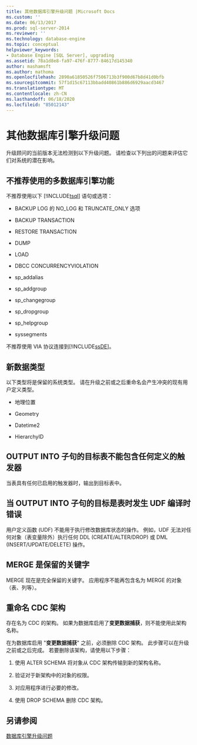 ```yaml
---
title: 其他数据库引擎升级问题 |Microsoft Docs
ms.custom: ''
ms.date: 06/13/2017
ms.prod: sql-server-2014
ms.reviewer: ''
ms.technology: database-engine
ms.topic: conceptual
helpviewer_keywords:
- Database Engine [SQL Server], upgrading
ms.assetid: 78a1d8e8-fa97-476f-8777-84617d145340
author: mashamsft
ms.author: mathoma
ms.openlocfilehash: 2890a61850526f7506713b3f900d67b8d41d0bfb
ms.sourcegitcommit: 57f1d15c67113bbadd40861b886d6929aacd3467
ms.translationtype: MT
ms.contentlocale: zh-CN
ms.lasthandoff: 06/18/2020
ms.locfileid: "85012143"
---
```

# <a name="other-database-engine-upgrade-issues"></a>其他数据库引擎升级问题
  升级顾问的当前版本无法检测到以下升级问题。 请检查以下列出的问题来评估它们对系统的潜在影响。  
  
## <a name="multiple-database-engine-deprecated-features"></a>不推荐使用的多数据库引擎功能  
 不推荐使用以下 [!INCLUDE[tsql](../../includes/tsql-md.md)] 语句或选项：  
  
-   BACKUP LOG 的 NO_LOG 和 TRUNCATE_ONLY 选项  
  
-   BACKUP TRANSACTION  
  
-   RESTORE TRANSACTION  
  
-   DUMP  
  
-   LOAD  
  
-   DBCC CONCURRENCYVIOLATION  
  
-   sp_addalias  
  
-   sp_addgroup  
  
-   sp_changegroup  
  
-   sp_dropgroup  
  
-   sp_helpgroup  
  
-   syssegments  
  
 不推荐使用 VIA 协议连接到[!INCLUDE[ssDE](../../includes/ssde-md.md)]。  
  
## <a name="new-data-types"></a>新数据类型  
 以下类型将是保留的系统类型。 请在升级之前或之后重命名会产生冲突的现有用户定义类型。  
  
-   地理位置  
  
-   Geometry  
  
-   Datetime2  
  
-   HierarchyID  
  
## <a name="target-table-of-the-output-into-clause-cannot-have-any-defined-triggers"></a>OUTPUT INTO 子句的目标表不能包含任何定义的触发器  
 当表具有任何已启用的触发器时，输出到目标表中。  
  
## <a name="compile-time-error-for-udfs-when-the-target-of-an-output-into-clause-is-a-table"></a>当 OUTPUT INTO 子句的目标是表时发生 UDF 编译时错误  
 用户定义函数 (UDF) 不能用于执行修改数据库状态的操作。 例如，UDF 无法对任何对象（表变量除外）执行任何 DDL (CREATE/ALTER/DROP) 或 DML (INSERT/UPDATE/DELETE) 操作。  
  
## <a name="merge-is-a-reserved-keyword"></a>MERGE 是保留的关键字  
 MERGE 现在是完全保留的关键字。 应用程序不能再包含名为 MERGE 的对象（表、列等）。  
  
## <a name="rename-cdc-schema"></a>重命名 CDC 架构  
 存在名为 CDC 的架构。 如果为数据库启用了**变更数据捕获**，则不能使用此架构名称。  
  
 在为数据库启用 "**变更数据捕获**" 之前，必须删除 CDC 架构。 此步骤可以在升级之前或之后完成。 若要删除该架构，请使用以下步骤：  
  
1.  使用 ALTER SCHEMA 将对象从 CDC 架构传输到新的架构名称。  
  
2.  验证对于新架构中的对象的权限。  
  
3.  对应用程序进行必要的修改。  
  
4.  使用 DROP SCHEMA 删除 CDC 架构。  
  
## <a name="see-also"></a>另请参阅  
 [数据库引擎升级问题](../../../2014/sql-server/install/database-engine-upgrade-issues.md)  
  
  
